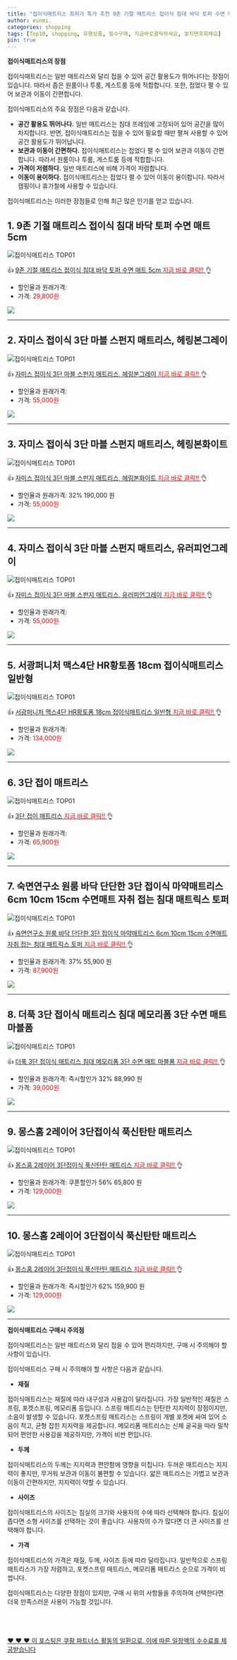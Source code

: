 ```yaml
---
title: "접이식매트리스 최저가 특가 추천 9존 기절 매트리스 접이식 침대 바닥 토퍼 수면 매트 5cm 비교 장점 구매가이드"
author: eunmi.
categories: shopping
tags: [Top10, shopping, 유행상품, 필수구매, 지금바로클릭하세요, 놓치면후회해요]
pin: true
---
```

**접이식매트리스의 장점**

접이식매트리스는 일반 매트리스와 달리 접을 수 있어 공간 활용도가 뛰어나다는 장점이 있습니다. 따라서 좁은 원룸이나 투룸, 게스트룸 등에 적합합니다. 또한, 접었다 펼 수 있어 보관과 이동이 간편합니다.

접이식매트리스의 주요 장점은 다음과 같습니다.

* **공간 활용도 뛰어나다.** 일반 매트리스는 침대 프레임에 고정되어 있어 공간을 많이 차지합니다. 반면, 접이식매트리스는 접을 수 있어 필요할 때만 펼쳐 사용할 수 있어 공간 활용도가 뛰어납니다.
* **보관과 이동이 간편하다.** 접이식매트리스는 접었다 펼 수 있어 보관과 이동이 간편합니다. 따라서 원룸이나 투룸, 게스트룸 등에 적합합니다.
* **가격이 저렴하다.** 일반 매트리스에 비해 가격이 저렴합니다.
* **이동이 용이하다.** 접이식매트리스는 접었다 펼 수 있어 이동이 용이합니다. 따라서 캠핑이나 휴가철에 사용할 수 있습니다.

접이식매트리스는 이러한 장점들로 인해 최근 많은 인기를 얻고 있습니다.

   

## 1. 9존 기절 매트리스 접이식 침대 바닥 토퍼 수면 매트 5cm

![접이식매트리스 TOP01](https://thumbnail10.coupangcdn.com/thumbnails/remote/230x230ex/image/vendor_inventory/0407/af9b195f15900b98e08333e78d2222492c0a1cb330cdb29333d56850e31e.jpg)


👍 [9존 기절 매트리스 접이식 침대 바닥 토퍼 수면 매트 5cm <font color=red> 지금 바로 클릭!! </font> ](https://link.coupang.com/re/AFFSDP?lptag=AF3617701&subid=GithubCoopas&pageKey=7212163323&traceid=V0-153&itemId=18254733222&vendorItemId=85401379823) 👌 


- 할인율과 원래가격: 
- 가격: <span style='color:red'>29,800원</span>

[![](/discount_price.png)](https://link.coupang.com/re/AFFSDP?lptag=AF3617701&subid=GithubCoopas&pageKey=7212163323&traceid=V0-153&itemId=18254733222&vendorItemId=85401379823)

---


   

## 2. 자미스 접이식 3단 마블 스펀지 매트리스, 헤링본그레이

![접이식매트리스 TOP01](https://thumbnail8.coupangcdn.com/thumbnails/remote/230x230ex/image/rs_quotation_api/ujrhetb6/d6f279eceb1d492186058e0411fdb55f.jpg)


👍 [자미스 접이식 3단 마블 스펀지 매트리스, 헤링본그레이 <font color=red> 지금 바로 클릭!! </font> ](https://link.coupang.com/re/AFFSDP?lptag=AF3617701&subid=GithubCoopas&pageKey=5373564450&traceid=V0-153&itemId=7960669866&vendorItemId=75249726511) 👌 


- 할인율과 원래가격: 
- 가격: <span style='color:red'>55,000원</span>

[![](/discount_price.png)](https://link.coupang.com/re/AFFSDP?lptag=AF3617701&subid=GithubCoopas&pageKey=5373564450&traceid=V0-153&itemId=7960669866&vendorItemId=75249726511)

---


   

## 3. 자미스 접이식 3단 마블 스펀지 매트리스, 헤링본화이트

![접이식매트리스 TOP01](https://thumbnail8.coupangcdn.com/thumbnails/remote/230x230ex/image/rs_quotation_api/mqfg2exi/b3d82c341f474feea4dd9362334253e5.jpg)


👍 [자미스 접이식 3단 마블 스펀지 매트리스, 헤링본화이트 <font color=red> 지금 바로 클릭!! </font> ](https://link.coupang.com/re/AFFSDP?lptag=AF3617701&subid=GithubCoopas&pageKey=5373564450&traceid=V0-153&itemId=7960669804&vendorItemId=75249726040) 👌 


- 할인율과 원래가격: 32%  190,000   원
- 가격: <span style='color:red'>55,000원</span>

[![](/discount_price.png)](https://link.coupang.com/re/AFFSDP?lptag=AF3617701&subid=GithubCoopas&pageKey=5373564450&traceid=V0-153&itemId=7960669804&vendorItemId=75249726040)

---


   

## 4. 자미스 접이식 3단 마블 스펀지 매트리스, 유러피언그레이

![접이식매트리스 TOP01](https://thumbnail8.coupangcdn.com/thumbnails/remote/230x230ex/image/rs_quotation_api/rrsuxt8x/7a34bdecb9ac4287aedbedf52962b4c9.jpg)


👍 [자미스 접이식 3단 마블 스펀지 매트리스, 유러피언그레이 <font color=red> 지금 바로 클릭!! </font> ](https://link.coupang.com/re/AFFSDP?lptag=AF3617701&subid=GithubCoopas&pageKey=5373564450&traceid=V0-153&itemId=7960669864&vendorItemId=75249726482) 👌 


- 할인율과 원래가격: 
- 가격: <span style='color:red'>55,000원</span>

[![](/discount_price.png)](https://link.coupang.com/re/AFFSDP?lptag=AF3617701&subid=GithubCoopas&pageKey=5373564450&traceid=V0-153&itemId=7960669864&vendorItemId=75249726482)

---


   

## 5. 서광퍼니처 맥스4단 HR황토폼 18cm 접이식매트리스 일반형

![접이식매트리스 TOP01](https://thumbnail6.coupangcdn.com/thumbnails/remote/230x230ex/image/rs_quotation_api/qs1cqrdu/d7912e9380614f1d84fe6869e44bc66d.jpg)


👍 [서광퍼니처 맥스4단 HR황토폼 18cm 접이식매트리스 일반형 <font color=red> 지금 바로 클릭!! </font> ](https://link.coupang.com/re/AFFSDP?lptag=AF3617701&subid=GithubCoopas&pageKey=4530003542&traceid=V0-153&itemId=5470736169&vendorItemId=72770478227) 👌 


- 할인율과 원래가격: 
- 가격: <span style='color:red'>134,000원</span>

[![](/discount_price.png)](https://link.coupang.com/re/AFFSDP?lptag=AF3617701&subid=GithubCoopas&pageKey=4530003542&traceid=V0-153&itemId=5470736169&vendorItemId=72770478227)

---


   

## 6. 3단 접이 매트리스

![접이식매트리스 TOP01](https://thumbnail6.coupangcdn.com/thumbnails/remote/230x230ex/image/rs_quotation_api/qievi2ga/cba135e7fd4f4a1eb01d308555e6e35a.jpg)


👍 [3단 접이 매트리스 <font color=red> 지금 바로 클릭!! </font> ](https://link.coupang.com/re/AFFSDP?lptag=AF3617701&subid=GithubCoopas&pageKey=4752663842&traceid=V0-153&itemId=6051188988&vendorItemId=73348454208) 👌 


- 할인율과 원래가격: 
- 가격: <span style='color:red'>65,900원</span>

[![](/discount_price.png)](https://link.coupang.com/re/AFFSDP?lptag=AF3617701&subid=GithubCoopas&pageKey=4752663842&traceid=V0-153&itemId=6051188988&vendorItemId=73348454208)

---


   

## 7. 숙면연구소 원룸 바닥 단단한 3단 접이식 마약매트리스 6cm 10cm 15cm 수면매트 자취 접는 침대 매트릭스 토퍼

![접이식매트리스 TOP01](https://thumbnail6.coupangcdn.com/thumbnails/remote/230x230ex/image/vendor_inventory/ec9d/87df7b0abde6b983c84c6b6402464a5a5fabccccfc963983422caafbe403.jpg)


👍 [숙면연구소 원룸 바닥 단단한 3단 접이식 마약매트리스 6cm 10cm 15cm 수면매트 자취 접는 침대 매트릭스 토퍼 <font color=red> 지금 바로 클릭!! </font> ](https://link.coupang.com/re/AFFSDP?lptag=AF3617701&subid=GithubCoopas&pageKey=7250089389&traceid=V0-153&itemId=18440149295&vendorItemId=85045950374) 👌 


- 할인율과 원래가격: 37%  55,900   원
- 가격: <span style='color:red'>87,900원</span>

[![](/discount_price.png)](https://link.coupang.com/re/AFFSDP?lptag=AF3617701&subid=GithubCoopas&pageKey=7250089389&traceid=V0-153&itemId=18440149295&vendorItemId=85045950374)

---


   

## 8. 더푹 3단 접이식 매트리스 침대 메모리폼 3단 수면 매트 마블폼

![접이식매트리스 TOP01](https://thumbnail10.coupangcdn.com/thumbnails/remote/230x230ex/image/vendor_inventory/34f9/db2ccf1de602b4911cf1365d4a29d3b53db9c66e258a556a93eef290d4f2.jpg)


👍 [더푹 3단 접이식 매트리스 침대 메모리폼 3단 수면 매트 마블폼 <font color=red> 지금 바로 클릭!! </font> ](https://link.coupang.com/re/AFFSDP?lptag=AF3617701&subid=GithubCoopas&pageKey=7242610692&traceid=V0-153&itemId=18406053877&vendorItemId=85528933984) 👌 


- 할인율과 원래가격: 즉시할인가 32%  88,990   원
- 가격: <span style='color:red'>39,000원</span>

[![](/discount_price.png)](https://link.coupang.com/re/AFFSDP?lptag=AF3617701&subid=GithubCoopas&pageKey=7242610692&traceid=V0-153&itemId=18406053877&vendorItemId=85528933984)

---


   

## 9. 몽스홈 2레이어 3단접이식 푹신탄탄 매트리스

![접이식매트리스 TOP01](https://thumbnail8.coupangcdn.com/thumbnails/remote/230x230ex/image/retail/images/2023/04/25/14/7/8e5e3217-4c1a-43f4-9e6a-f89a49bc97bc.jpg)


👍 [몽스홈 2레이어 3단접이식 푹신탄탄 매트리스 <font color=red> 지금 바로 클릭!! </font> ](https://link.coupang.com/re/AFFSDP?lptag=AF3617701&subid=GithubCoopas&pageKey=7290156806&traceid=V0-153&itemId=18642599450&vendorItemId=85777669694) 👌 


- 할인율과 원래가격: 쿠폰할인가 56%  65,800   원
- 가격: <span style='color:red'>129,000원</span>

[![](/discount_price.png)](https://link.coupang.com/re/AFFSDP?lptag=AF3617701&subid=GithubCoopas&pageKey=7290156806&traceid=V0-153&itemId=18642599450&vendorItemId=85777669694)

---


   

## 10. 몽스홈 2레이어 3단접이식 푹신탄탄 매트리스

![접이식매트리스 TOP01](https://thumbnail7.coupangcdn.com/thumbnails/remote/230x230ex/image/retail/images/2023/04/25/14/2/acfaee8f-0ea2-4765-a012-04344e2f2327.jpg)


👍 [몽스홈 2레이어 3단접이식 푹신탄탄 매트리스 <font color=red> 지금 바로 클릭!! </font> ](https://link.coupang.com/re/AFFSDP?lptag=AF3617701&subid=GithubCoopas&pageKey=7290156806&traceid=V0-153&itemId=18642599447&vendorItemId=85777669683) 👌 


- 할인율과 원래가격: 즉시할인가 62%  159,900   원
- 가격: <span style='color:red'>129,000원</span>

[![](/discount_price.png)](https://link.coupang.com/re/AFFSDP?lptag=AF3617701&subid=GithubCoopas&pageKey=7290156806&traceid=V0-153&itemId=18642599447&vendorItemId=85777669683)

---
**접이식매트리스 구매시 주의점**

접이식매트리스는 일반 매트리스와 달리 접을 수 있어 편리하지만, 구매 시 주의해야 할 사항이 있습니다.

접이식매트리스 구매 시 주의해야 할 사항은 다음과 같습니다.

* **재질**

접이식매트리스는 재질에 따라 내구성과 사용감이 달라집니다. 가장 일반적인 재질은 스프링, 포켓스프링, 메모리폼 등입니다. 스프링 매트리스는 탄탄한 지지력이 장점이지만, 소음이 발생할 수 있습니다. 포켓스프링 매트리스는 스프링이 개별 포켓에 싸여 있어 소음이 적고, 균형 잡힌 지지력을 제공합니다. 메모리폼 매트리스는 신체 굴곡을 따라 밀착되어 편안한 사용감을 제공하지만, 가격이 비싼 편입니다.

* **두께**

접이식매트리스의 두께는 지지력과 편안함에 영향을 미칩니다. 두꺼운 매트리스는 지지력이 좋지만, 무거워 보관과 이동이 불편할 수 있습니다. 얇은 매트리스는 가볍고 보관과 이동이 간편하지만, 지지력이 약할 수 있습니다.

* **사이즈**

접이식매트리스의 사이즈는 침실의 크기와 사용자의 수에 따라 선택해야 합니다. 침실이 좁다면 소형 사이즈를 선택하는 것이 좋습니다. 사용자의 수가 많다면 더 큰 사이즈를 선택해야 합니다.

* **가격**

접이식매트리스의 가격은 재질, 두께, 사이즈 등에 따라 달라집니다. 일반적으로 스프링 매트리스가 가장 저렴하고, 포켓스프링 매트리스, 메모리폼 매트리스 순으로 가격이 비쌉니다.

접이식매트리스는 다양한 장점이 있지만, 구매 시 위의 사항들을 주의하여 선택한다면 더욱 만족스러운 사용이 가능할 것입니다.<br><br><br><br><br> [ ❤ ❤ ❤ 이 포스팅은 쿠팡 파트너스 활동의 일환으로, 이에 따른 일정액의 수수료를 제공받습니다](https://link.coupang.com/a/bcEFyh)
